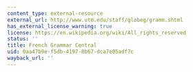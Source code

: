 ```yaml
---
content_type: external-resource
external_url: http://www.utm.edu/staff/globeg/gramm.shtml
has_external_license_warning: true
license: https://en.wikipedia.org/wiki/All_rights_reserved
status: ''
title: French Grammar Central
uid: 0aa47b9e-f5db-4197-8b67-dca7e05adf7c
wayback_url: ''
---
```

